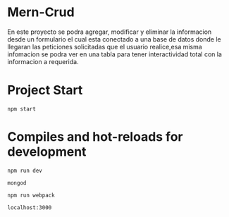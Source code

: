 # Mern-Crud
   En este proyecto se podra agregar, modificar y eliminar la informacion desde un formulario el cual esta conectado a una base de datos donde le llegaran las peticiones       solicitadas que el usuario realice,esa misma infomacion se podra ver en una tabla para tener interactividad total con la  informacion a requerida.
# Project Start
    npm start
    
# Compiles and hot-reloads for development
    npm run dev
  
    mongod 
   
    npm run webpack 
   
    localhost:3000
